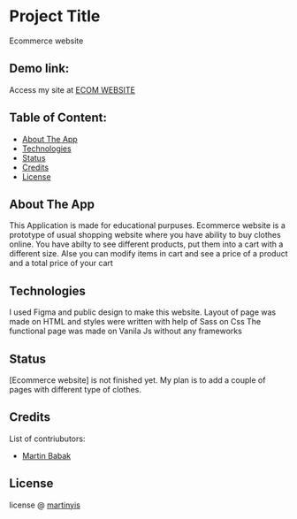 # Project Title
Ecommerce website

## Demo link:
Access my site at [ECOM WEBSITE](https://martinyis.github.io/Ecom-WEbsite/)

## Table of Content:

- [About The App](#about-the-app)
- [Technologies](#technologies)
- [Status](#status)
- [Credits](#credits)
- [License](#license)

## About The App
This Application is made for educational purpuses. Ecommerce website is a prototype of usual shopping website where you have ability to buy clothes online.
You have abilty to see different products, put them into a cart with a different size. Alse you can modify items in cart and see a price of a product and a total price of your cart

## Technologies
I used Figma and public design to make this website.
Layout of page was made on HTML and styles were written with help of Sass on Css
The functional page was made on Vanila Js without any frameworks



## Status
[Ecommerce website] is not finished yet. My plan is to add a couple of pages with different type of clothes.

## Credits
List of contriubutors:
- [Martin Babak](https://github.com/martinyis)

## License

license @ [martinyis](https://github.com/martinyis)
